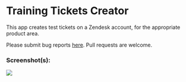 # Training Tickets Creator

This app creates test tickets on a Zendesk account, for the appropriate product area.

Please submit bug reports [here](https://github.com/ZendeskES/training-tickets-creator-app/issues). Pull requests are welcome.

### Screenshot(s):
![](http://cl.ly/image/0y3e1R1t2G00/Image%202014-12-01%20at%205.34.35%20PM.png)